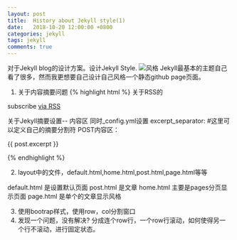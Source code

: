 ```yaml
---
layout: post
title:  History about Jekyll style(1)
date:   2018-10-20 12:00:00 +0800
categories: jekyll
tags: jekyll
comments: true
---
```

 对于Jekyll blog的设计方案。设计Jekyll Style.
 ![风格](https://res.cloudinary.com/xiongxiao/image/upload/v1540018987/github/images/jekyll-themesV1.png)
Jekyll最基本的主题自己看了很多，然而我更想要自己设计自己风格一个静态github page页面。<!-- more -->
1. 关于内容摘要问题
{% highlight html %}
关于RSS的
<p class="rss-subscribe">subscribe <a href="{{ "/feed.xml" | relative_url }}">via RSS</a></p>
关于Jekyll摘要设置-- 内容区<!-- more --> 
 同时_config.yml设置
 excerpt_separator: <!--excerpt-->  #这里可以定义自己的摘要分割符
 POST内容区：<p>{{ post.excerpt }}</p>
{% endhighlight %}

2. layout中的文件，default.html,home.html,post.html,page.html等等

default.html 是设置默认页面
post.html 是文章
home.html 主要是pages分页显示页面
page.html 是单个的文章显示风格

3. 使用bootrap样式，使用row，col分割窗口
4. 发现一个问题，没有解决?
分成连个row行，一个row行滚动，如何使得另一个行不滚动，进行固定状态。
